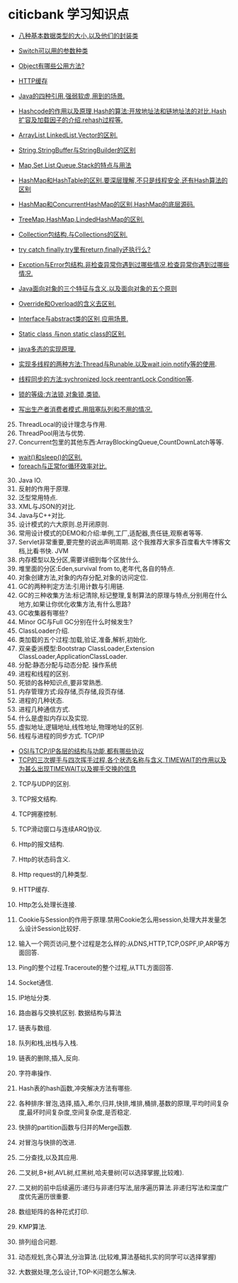 # citicbank 学习知识点
- [八种基本数据类型的大小,以及他们的封装类](study/1.md)
- [Switch可以用的参数种类](study/2.md)
- [Object有哪些公用方法?](study/3.md)
- [HTTP缓存](study/4.md)
- [Java的四种引用,强弱软虚,用到的场景.](study/5.md)
- [Hashcode的作用以及原理,Hash的算法:开放地址法和链地址法的对比.Hash扩容及加载因子的介绍.rehash过程等.](study/6.md)
- [ArrayList,LinkedList,Vector的区别.](study/7.md)    
- [String,StringBuffer与StringBuilder的区别](study/8.md)
- [Map,Set,List,Queue,Stack的特点与用法](study/9.md)
- [HashMap和HashTable的区别.要深层理解,不只是线程安全,还有Hash算法的区别](study/10.md)
- [HashMap和ConcurrentHashMap的区别,HashMap的底层源码.](study/11.md)
- [TreeMap,HashMap,LindedHashMap的区别.](study/12.md)
- [Collection包结构,与Collections的区别.](study/13.md)
- [try catch finally,try里有return,finally还执行么?](study/14.md)
- [Excption与Error包结构.非检查异常你遇到过哪些情况,检查异常你遇到过哪些情况.](study/15.md)
- [Java面向对象的三个特征与含义.以及面向对象的五个原则](study/16.md)
- [Override和Overload的含义去区别.](study/17.md)
- [Interface与abstract类的区别,应用场景.](study/18.md)

- [Static class 与non static class的区别.](study/19.md)
- [java多态的实现原理.](study/20.md)
- [实现多线程的两种方法:Thread与Runable.以及wait,join,notify等的使用](study/21.md).
- [线程同步的方法:sychronized,lock,reentrantLock,Condition等](study/22.md).
- [锁的等级:方法锁,对象锁,类锁.](study/23.md)
- [写出生产者消费者模式.用阻塞队列和不用的情况.](study/24.md)

25. ThreadLocal的设计理念与作用.
26. ThreadPool用法与优势.
27. Concurrent包里的其他东西:ArrayBlockingQueue,CountDownLatch等等.

- [wait()和sleep()的区别.](study/28.md)
- [foreach与正常for循环效率对比.](study/29.md)

30. Java IO.
31. 反射的作用于原理.
32. 泛型常用特点.
33. XML与JSON的对比.
34. Java与C\++对比.
35. 设计模式的六大原则.总开闭原则.
36. 常用设计模式的DEMO和介绍:单例,工厂,适配器,责任链,观察者等等.
37. Servlet非常重要,要完整的说出声明周期.
这个我推荐大家多百度看大牛博客文档,比看书快.
JVM
1. 内存模型以及分区,需要详细到每个区放什么.
2. 堆里面的分区:Eden,survival from to,老年代,各自的特点.
3. 对象创建方法,对象的内存分配,对象的访问定位.
4. GC的两种判定方法:引用计数与引用链.
5. GC的三种收集方法:标记清除,标记整理,复制算法的原理与特点,分别用在什么地方,如果让你优化收集方法,有什么思路?
6. GC收集器有哪些?
7. Minor GC与Full GC分别在什么时候发生?
8. ClassLoader介绍.
9. 类加载的五个过程:加载,验证,准备,解析,初始化.
10. 双亲委派模型:Bootstrap ClassLoader,Extension ClassLoader,ApplicationClassLoader.
11. 分配:静态分配与动态分配.
操作系统
1. 进程和线程的区别.
2. 死锁的各种知识点,要非常熟悉.
3. 内存管理方式:段存储,页存储,段页存储.
4. 进程的几种状态.
5. 进程几种通信方式.
6. 什么是虚拟内存以及实现.
7. 虚拟地址,逻辑地址,线性地址,物理地址的区别.
8. 线程与进程的同步方式.
TCP/IP
- [OSI与TCP/IP各层的结构与功能,都有哪些协议](tcpIp/1.md)
- [TCP的三次握手与四次挥手过程,各个状态名称与含义,TIMEWAIT的作用以及为甚么出现TIMEWAIT以及握手交换的信息](tcpIp/2.md)

2. TCP与UDP的区别.
3. TCP报文结构.

5. TCP拥塞控制.
6. TCP滑动窗口与连续ARQ协议.
7. Http的报文结构.
8. Http的状态码含义.
9. Http request的几种类型.
10. HTTP缓存.
11. Http怎么处理长连接.
12. Cookie与Session的作用于原理.禁用Cookie怎么用session,处理大并发量怎么设计Session比较好.
13. 输入一个网页访问,整个过程是怎么样的:从DNS,HTTP,TCP,OSPF,IP,ARP等方面回答.
14. Ping的整个过程.Traceroute的整个过程,从TTL方面回答.
15. Socket通信.
16. IP地址分类.
17. 路由器与交换机区别.
数据结构与算法
1. 链表与数组.
2. 队列和栈,出栈与入栈.
3. 链表的删除,插入,反向.
4. 字符串操作.
5. Hash表的hash函数,冲突解决方法有哪些.
6. 各种排序:冒泡,选择,插入,希尔,归并,快排,堆排,桶排,基数的原理,平均时间复杂度,最坏时间复杂度,空间复杂度,是否稳定.
7. 快排的partition函数与归并的Merge函数.
8. 对冒泡与快排的改进.
9. 二分查找,以及其应用.
10. 二叉树,B+树,AVL树,红黑树,哈夫曼树(可以选择掌握,比较难).
11. 二叉树的前中后续遍历:递归与非递归写法,层序遍历算法.非递归写法和深度广度优先遍历很重要.
12. 数组矩阵的各种花式打印.
13. KMP算法.
14. 排列组合问题.
15. 动态规划,贪心算法,分治算法.(比较难,算法基础扎实的同学可以选择掌握)
16. 大数据处理,怎么设计,TOP-K问题怎么解决.